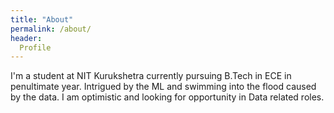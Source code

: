 ```yaml
---
title: "About"
permalink: /about/
header:
  Profile
---
```


I'm a student at NIT Kurukshetra currently pursuing B.Tech in ECE in penultimate year. Intrigued by the ML and swimming into the flood caused by the data. I am optimistic and looking for opportunity in Data related roles.

